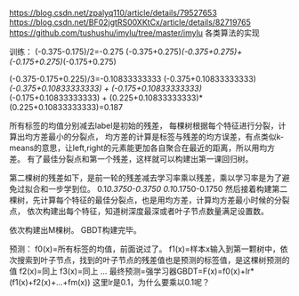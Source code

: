 https://blog.csdn.net/zpalyq110/article/details/79527653
https://blog.csdn.net/BF02jgtRS00XKtCx/article/details/82719765
https://github.com/tushushu/imylu/tree/master/imylu   各类算法的实现


训练：
(-0.375-0.175)/2=-0.275
(-0.375+0.275)*(-0.375+0.275)+(-0.175+0.275)*(-0.175+0.275)


(-0.375-0.175+0.225)/3=-0.10833333333
(-0.375+0.10833333333)*(-0.375+0.10833333333) + (-0.175+0.10833333333)*(-0.175+0.10833333333) + (0.225+0.10833333333)*(0.225+0.10833333333)=0.187

所有标签的均值分别减去label是初始的残差，
每棵树根据每个特征进行分裂，计算出均方差最小的分裂点，
均方差的计算是标签与残差的均方误差，有点类似k-means的意思，让left,right的元素能更加各自聚合在最近的距离，所以用均方差。
有了最佳分裂点和第一个残差，这样就可以构建出第一课回归树。

第二棵树的残差如下，是前一轮的残差减去学习率乘以残差，乘以学习率是为了避免过拟合和一步学到位。
0.1*0.3750-0.3750
0.1*0.1750-0.1750
然后接着构建第二棵树，先计算每个特征的最佳分裂点，也是用均方差，计算均方差最小时候的分裂点，
依次构建出每个特征，知道树深度最深或者叶子节点数量满足设置数。

依次构建出M棵树。
GBDT构建完毕。

预测：
f0(x)=所有标签的均值，前面说过了。
f1(x)=样本x输入到第一颗树中，依次搜索到叶子节点，找到的叶子节点的残差值也是预测的标签值，是这棵树预测的值
f2(x)=同上
f3(x)=同上
...
最终预测=强学习器GBDT=F(x)=f0(x)+lr*(f1(x)+f2(x)+...+fm(x))
这里lr是0.1，为什么要乘以0.1呢？